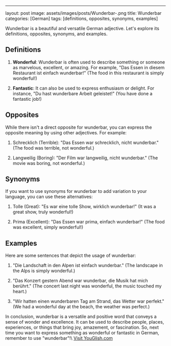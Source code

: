 ---
layout: post
image: assets/images/posts/Wunderbar-.png
title: Wunderbar 
categories: [German]
tags: [definitions, opposites, synonyms, examples]

Wunderbar is a beautiful and versatile German adjective. Let's explore its definitions, opposites, synonyms, and examples.

## Definitions

1. **Wonderful**: Wunderbar is often used to describe something or someone as marvelous, excellent, or amazing. For example, "Das Essen in diesem Restaurant ist einfach wunderbar!" (The food in this restaurant is simply wonderful!)

2. **Fantastic**: It can also be used to express enthusiasm or delight. For instance, "Du hast wunderbare Arbeit geleistet!" (You have done a fantastic job!)

## Opposites

While there isn't a direct opposite for wunderbar, you can express the opposite meaning by using other adjectives. For example:

1. Schrecklich (Terrible): "Das Essen war schrecklich, nicht wunderbar." (The food was terrible, not wonderful.)

2. Langweilig (Boring): "Der Film war langweilig, nicht wunderbar." (The movie was boring, not wonderful.)

## Synonyms

If you want to use synonyms for wunderbar to add variation to your language, you can use these alternatives:

1. Tolle (Great): "Es war eine tolle Show, wirklich wunderbar!" (It was a great show, truly wonderful!)

2. Prima (Excellent): "Das Essen war prima, einfach wunderbar!" (The food was excellent, simply wonderful!)

## Examples

Here are some sentences that depict the usage of wunderbar:

1. "Die Landschaft in den Alpen ist einfach wunderbar." (The landscape in the Alps is simply wonderful.)

2. "Das Konzert gestern Abend war wunderbar, die Musik hat mich berührt." (The concert last night was wonderful, the music touched my heart.)

3. "Wir hatten einen wunderbaren Tag am Strand, das Wetter war perfekt." (We had a wonderful day at the beach, the weather was perfect.)

In conclusion, wunderbar is a versatile and positive word that conveys a sense of wonder and excellence. It can be used to describe people, places, experiences, or things that bring joy, amazement, or fascination. So, next time you want to express something as wonderful or fantastic in German, remember to use "wunderbar"!\ <a id="yg-widget-0" class="youglish-widget" data-query="Wunderbar " data-lang="german" data-components="8412" data-auto-start="0" data-bkg-color="theme_light" data-title="How%20to%20pronounce%20Wunderbar %20in%20German"  rel="nofollow" href="https://youglish.com">Visit YouGlish.com</a><script async src="https://youglish.com/public/emb/widget.js" charset="utf-8"></script>
